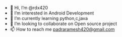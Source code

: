 - 👋 Hi, I’m @rdx420
- 👀 I’m interested in Android Development
- 🌱 I’m currently learning python,c,java
- 💞️ I’m looking to collaborate on Open source project
- 📫 How to reach me padraramesh420@gmail.com

<!---
rdx420/rdx420 is a ✨ special ✨ repository because its `README.md` (this file) appears on your GitHub profile.
You can click the Preview link to take a look at your changes.
--->
